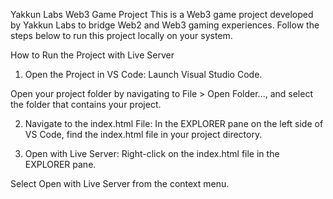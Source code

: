 Yakkun Labs Web3 Game Project
This is a Web3 game project developed by Yakkun Labs to bridge Web2 and Web3 gaming experiences. Follow the steps below to run this project locally on your system.

How to Run the Project with Live Server
1. Open the Project in VS Code:
Launch Visual Studio Code.

Open your project folder by navigating to File > Open Folder..., and select the folder that contains your project.

2. Navigate to the index.html File:
In the EXPLORER pane on the left side of VS Code, find the index.html file in your project directory.

3. Open with Live Server:
Right-click on the index.html file in the EXPLORER pane.

Select Open with Live Server from the context menu.
